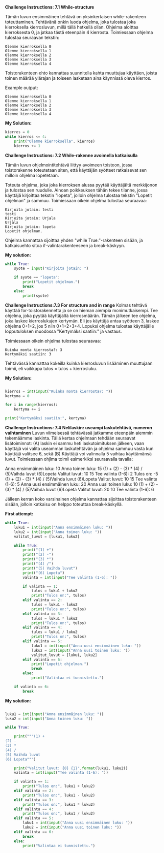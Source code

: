 

**Challenge Instructions: 7.1 While-structure**

Tämän luvun ensimmäinen tehtävä on yksinkertaisen while-rakenteen toteuttaminen. Tehtävänä onkin luoda ohjelma, joka tulostaa joka kierroksella kierrosluvun, millä tällä hetkellä ollan. Ohjelma aloittaa kierroksesta 0, ja jatkaa tästä eteenpäin 4 kierrosta. Toimiessaan ohjelma tulostaa seuraavan tekstin:


```
Olemme kierroksella 0
Olemme kierroksella 1
Olemme kierroksella 2
Olemme kierroksella 3
Olemme kierroksella 4
```

Toistorakenteen ehto kannattaa suunnitella kahta muuttujaa käyttäen, joista toinen määrää ylärajan ja toiseen lasketaan aina käynnissä oleva kierros.


Example output:
```
Olemme kierroksella 0
Olemme kierroksella 1
Olemme kierroksella 2
Olemme kierroksella 3
Olemme kierroksella 4
```

**My Solution:**

```python 
kierros = 0
while kierros <= 4:
    print("Olemme kierroksella", kierros)
    kierros += 1
```


**Challenge Instructions: 7.2 While-rakenne avoimella katkaisulla**

Tämän luvun ohjelmointitehtävä liittyy avoimeen toistoon, jossa toistorakenne toteutetaan siten, että käyttäjän syötteet ratkaisevat sen milloin ohjelma lopetetaan.


Toteuta ohjelma, joka joka kierroksen alussa pyytää käyttäjältä merkkijonon ja tulostaa sen ruudulle. Ainoan poikkeuksen tähän tekee tilanne, jossa käyttäjä kirjoittaa tekstin "lopeta", jolloin ohjelma tulostaa tekstin "Lopetit ohjelman" ja sammuu. Toimiessaan oikein ohjelma tulostaa seuraavaa:


```
Kirjoita jotain: testi
testi
Kirjoita jotain: Urjala
Urjala
Kirjoita jotain: lopeta
Lopetit ohjelman.
```

Ohjelma kannattaa sijoittaa yhden "while True:"-rakenteen sisään, ja katkaisuehto sitoa if-valintarakenteeseen ja break-käskyyn.


**My solution:**

```python
while True:
    syote = input("Kirjoita jotain: ")

    if syote == "lopeta":
        print("Lopetit ohjelman.")
        break
    else:
        print(syote)
```


**Challenge Instructions:7.3 For structure and in range**
Kolmas tehtävä käyttää for-toistorakennetta ja se on hieman aiempia monimutkaisempi. Tee ohjelma, joka pyytää käyttäjältä kierrosmäärän. Tämän jälkeen tee ohjelma, joka laskee kierroslukujen kertymän. Eli jos käyttäjä antaa syötteen 3, laskee ohjelma 0+1+2, jos 5 niin 0+1+2+3+4. Lopuksi ohjelma tulostaa käyttäjälle lopputuloksen muodossa "Kertymäksi saatiin:" ja vastaus.


Toimiessaan oikein ohjelma tulostaa seuraavaa:


```
Kuinka monta kierrosta?: 3
Kertymäksi saatiin: 3

```
Tehtävässä kannattaa kokeilla kuinka kierrosluvun lisääminen muuttujaan toimii, eli vaikkapa tulos = tulos + kierrosluku.

**My Solution:**

```python 

kierros = int(input("Kuinka monta kierrosta?: "))
kertyma = 0

for i in range(kierros):
    kertyma += i

print("Kertymäksi saatiin:", kertyma)


```


**Challenge Instructions: 7.4 Nelilaskin: useampi laskutehtävä, numeron vaihtaminen**
Luvun viimeisessä tehtävässä jatkamme eteenpäin aiemmin tekemäämme laskinta. Tällä kertaa ohjelmaan tehdään seuraavat lisätoiminnot: (A) laskin ei sammu heti laskutoimituksen jälkeen, vaan käyttäjä voi valita useamman laskutehtävän ja ohjelma sammuu vasta kun käyttäjä valitsee 6, sekä (B) Käyttäjä voi valinnalla 5 vaihtaa käyttämänsä luvut. Toimiessaan ohjlma toimii esimerkiksi seuraavalla tavalla:



Anna ensimmäinen luku: 10
Anna toinen luku: 15
(1) +
(2) -
(3) *
(4) /
(5)Vaihda luvut
(6)Lopeta
Valitut luvut: 10 15
Tee valinta (1-6): 2
Tulos on: -5
(1) +
(2) -
(3) *
(4) /
(5)Vaihda luvut
(6)Lopeta
Valitut luvut: 10 15
Tee valinta (1-6): 5
Anna uusi ensimmäinen luku: 20
Anna uusi toinen luku: 10
(1) +
(2) -
(3) *
(4) /
(5)Vaihda luvut
(6)Lopeta
Valitut luvut: 20 10
Tee valinta (1-6): 6


Jälleen kerran koko varsinainen ohjelma kannattaa sijoittaa toistorakenteen sisään, jolloin katkaisu on helppo toteuttaa break-käskyllä.


**First attempt:**

```python
while True:
    luku1 = int(input("Anna ensimmäinen luku: "))
    luku2 = int(input("Anna toinen luku: "))
    valitut_luvut = [luku1, luku2]

    while True:
        print("(1) +")
        print("(2) -")
        print("(3) *")
        print("(4) /")
        print("(5) Vaihda luvut")
        print("(6) Lopeta")
        valinta = int(input("Tee valinta (1-6): "))

        if valinta == 1:
            tulos = luku1 + luku2
            print("Tulos on:", tulos)
        elif valinta == 2:
            tulos = luku1 - luku2
            print("Tulos on:", tulos)
        elif valinta == 3:
            tulos = luku1 * luku2
            print("Tulos on:", tulos)
        elif valinta == 4:
            tulos = luku1 / luku2
            print("Tulos on:", tulos)
        elif valinta == 5:
            luku1 = int(input("Anna uusi ensimmäinen luku: "))
            luku2 = int(input("Anna uusi toinen luku: "))
            valitut_luvut = [luku1, luku2]
        elif valinta == 6:
            print("Lopetit ohjelman.")
            break
        else:
            print("Valintaa ei tunnistettu.")

    if valinta == 6:
        break

```

**My solution:**

```python

luku1 = int(input("Anna ensimmäinen luku: "))
luku2 = int(input("Anna toinen luku: "))

while True:

    print("""(1) +
(2) -
(3) *
(4) /
(5) Vaihda luvut
(6) Lopeta""")

    print("Valitut luvut: {0} {1}".format(luku1, luku2))
    valinta = int(input("Tee valinta (1-6): "))

    if valinta == 1:
        print("Tulos on:", luku1 + luku2)
    elif valinta == 2:
        print("Tulos on:", luku1 - luku2)
    elif valinta == 3:
        print("Tulos on:", luku1 * luku2)
    elif valinta == 4:
        print("Tulos on:", luku1 / luku2)
    elif valinta == 5:
        luku1 = int(input("Anna uusi ensimmäinen luku: "))
        luku2 = int(input("Anna uusi toinen luku: "))
    elif valinta == 6:
        break
    else:
        print("Valintaa ei tunnistettu.")

```
